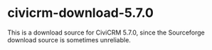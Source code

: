 # civicrm-download-5.7.0

This is a download source for CiviCRM 5.7.0, since the Sourceforge download source is sometimes unreliable.